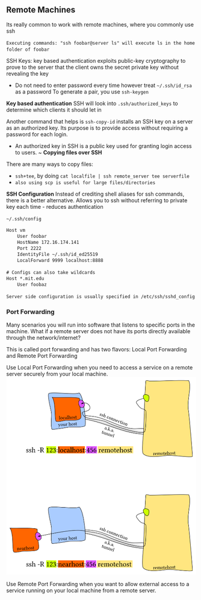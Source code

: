 ## Remote Machines
Its really common to work with remote machines, where you commonly use ssh

`Executing commands: "ssh foobar@server ls" will execute ls in the home folder of foobar`

SSH Keys: key based authentication exploits public-key cryptography to prove to the server that the client owns the secret private key without revealing the key
- Do not need to enter password every time however treat `~/.ssh/id_rsa` as a password
To generate a pair, you use `ssh-keygen`


**Key based authentication**
SSH will look into `.ssh/authorized_keys` to determine which clients it should let in

Another command that helps is `ssh-copy-id` installs an SSH key on a server as an authorized key. Its purpose is to provide access without requiring a password for each login.
- An authorized key in SSH is a public key used for granting login access to users. 
~
**Copying files over SSH**

There are many ways to copy files:
- `ssh+tee`, by doing `cat localfile | ssh remote_server tee serverfile`
- `also using scp is useful for large files/directories`

**SSH Configuration**
Instead of crediting shell aliases for ssh commands, there is a better alternative. Allows you to ssh without referring to private key each time - reduces authentication


`~/.ssh/config`
```
Host vm
    User foobar
    HostName 172.16.174.141
    Port 2222
    IdentityFile ~/.ssh/id_ed25519
    LocalForward 9999 localhost:8888

# Configs can also take wildcards
Host *.mit.edu
    User foobaz

Server side configuration is usually specified in /etc/ssh/sshd_config
```

### Port Forwarding

Many scenarios you will run into software that listens to specific ports in the machine.
What if a remote server does not have its ports directly available through the network/internet?

This is called port forwarding and has two flavors: Local Port Forwarding and Remote Port Forwarding

Use Local Port Forwarding when you need to access a service on a remote server securely from your local machine.
![Alt text](./localhost.png)

Use Remote Port Forwarding when you want to allow external access to a service running on your local machine from a remote server.
